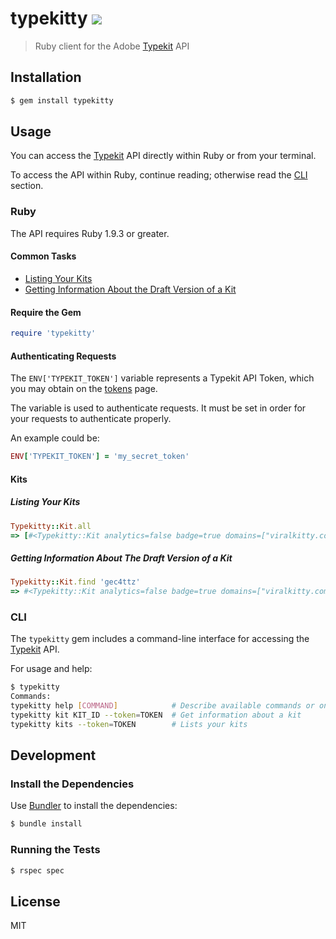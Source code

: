 # typekitty ![](https://travis-ci.org/razic/typekitty.svg?branch=dev)

> Ruby client for the Adobe [Typekit] API

## Installation

```sh
$ gem install typekitty
```

## Usage

You can access the [Typekit] API directly within Ruby or from your terminal.

To access the API within Ruby, continue reading; otherwise read the [CLI]
section.

### Ruby

The API requires Ruby 1.9.3 or greater.

#### Common Tasks

* [Listing Your Kits]
* [Getting Information About the Draft Version of a Kit]

#### Require the Gem

```ruby
require 'typekitty'
```

#### Authenticating Requests

The `ENV['TYPEKIT_TOKEN']` variable represents a Typekit API Token, which you
may obtain on the [tokens] page.

The variable is used to authenticate requests.  It must be set in order for
your requests to authenticate properly.

An example could be:

```ruby
ENV['TYPEKIT_TOKEN'] = 'my_secret_token'
```

#### Kits

##### Listing Your Kits

```ruby
Typekitty::Kit.all
=> [#<Typekitty::Kit analytics=false badge=true domains=["viralkitty.com"] families=[{"id"=>"llxb", "name"=>"Museo Slab", "slug"=>"museo-slab", "css_names"=>["museo-slab"], "css_stack"=>"\"museo-slab\",serif", "subset"=>"default", "variations"=>["n3", "i3", "n7", "i7"]}] id="gec4ttz" name="viralkitty">]
```

##### Getting Information About The Draft Version of a Kit

```ruby
Typekitty::Kit.find 'gec4ttz'
=> #<Typekitty::Kit analytics=false badge=true domains=["viralkitty.com"] families=[{"id"=>"llxb", "name"=>"Museo Slab", "slug"=>"museo-slab", "css_names"=>["museo-slab"], "css_stack"=>"\"museo-slab\",serif", "subset"=>"default", "variations"=>["n3", "i3", "n7", "i7"]}] id="gec4ttz" name="viralkitty">
```

### CLI

The `typekitty` gem includes a command-line interface for accessing the [Typekit]
API.

For usage and help:

```sh
$ typekitty
Commands:
typekitty help [COMMAND]            # Describe available commands or one specific command
typekitty kit KIT_ID --token=TOKEN  # Get information about a kit
typekitty kits --token=TOKEN        # Lists your kits
```

## Development

### Install the Dependencies

Use [Bundler] to install the dependencies:

```sh
$ bundle install
```

### Running the Tests

```sh
$ rspec spec
```

## License

MIT

[Typekit]: http://typekit.com
[CLI]: #cli
[Bundler]: http://bundler.io
[tokens]: https://typekit.com/account/tokens
[Listing Your Kits]: #listing-your-kits
[Getting Information About the Draft Version of a Kit]: #getting-information-about-the-draft-version-of-a-kit

